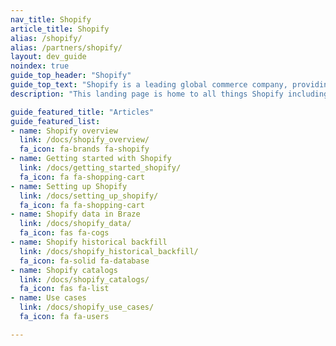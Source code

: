 ```yaml
---
nav_title: Shopify
article_title: Shopify
alias: /shopify/
alias: /partners/shopify/
layout: dev_guide
noindex: true
guide_top_header: "Shopify"
guide_top_text: "Shopify is a leading global commerce company, providing trusted tools to start, grow, market, and manage a retail business of any size. Shopify makes commerce better for everyone with a platform and services that are engineered for reliability while delivering a better shopping experience for consumers everywhere."
description: "This landing page is home to all things Shopify including a Shopify overview, setting up Shopify, Shopify data processing, and more."

guide_featured_title: "Articles"
guide_featured_list:
- name: Shopify overview
  link: /docs/shopify_overview/
  fa_icon: fa-brands fa-shopify
- name: Getting started with Shopify
  link: /docs/getting_started_shopify/
  fa_icon: fa fa-shopping-cart
- name: Setting up Shopify
  link: /docs/setting_up_shopify/
  fa_icon: fa fa-shopping-cart
- name: Shopify data in Braze
  link: /docs/shopify_data/
  fa_icon: fas fa-cogs
- name: Shopify historical backfill
  link: /docs/shopify_historical_backfill/
  fa_icon: fa-solid fa-database
- name: Shopify catalogs
  link: /docs/shopify_catalogs/
  fa_icon: fas fa-list
- name: Use cases
  link: /docs/shopify_use_cases/
  fa_icon: fa fa-users

---
```

<br><br>